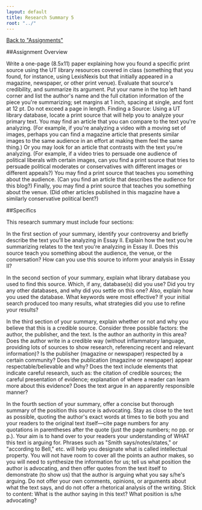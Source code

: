 ```yaml
---
layout: default
title: Research Summary 5
root: "../"
---
```

[Back to "Assignments"](index.html)

##Assignment Overview 

Write a one-page (8.5x11) paper explaining how you found a specific print source using the UT library resources covered in class (something that you found, for instance, using LexisNexis but that initially appeared in a magazine, newspaper, or other print venue). Evaluate that source's credibility, and summarize its argument.  Put your name in the top left hand corner and list the author's name and the full citation information of the piece you're summarizing; set margins at 1 inch, spacing at single, and font at 12 pt.  Do not exceed a page in length. 
Finding a Source: Using a UT library database, locate a print source that will help you to analyze your primary text.  You may find an article that you can compare to the text you're analyzing.  (For example, if you're analyzing a video with a moving set of images, perhaps you can find a magazine article that presents similar images to the same audience in an effort at making them feel the same thing.) Or you may look for an article that contrasts with the text you're analyzing.  (For example, if a video tries to persuade one audience of political liberals with certain images, can you find a print source that tries to persuade political moderates or conservatives with different images or different appeals?)  You may find a print source that teaches you something about the audience.  (Can you find an article that describes the audience for this blog?)  Finally, you may find a print source that teaches you something about the venue.  (Did other articles published in this magazine have a similarly conservative political bent?)

##Specifics

This research summary must include four sections:  

In the first section of your summary, identify your controversy and briefly describe the text you’ll be analyzing in Essay II.  Explain how the text you’re summarizing relates to the text you're analyzing in Essay II.  Does this source teach you something about the audience, the venue, or the conversation?  How can you use this source to inform your analysis in Essay II?

In the second section of your summary, explain what library database you used to find this source.  Which, if any, database(s) did you use? Did you try any other databases, and why did you settle on this one?  Also, explain how you used the database.  What keywords were most effective? If your initial search produced too many results, what strategies did you use to refine your results?  

In the third section of your summary, explain whether or not and why you believe that this is a credible source.  Consider three possible factors: the author, the publisher, and the text.  Is the author an authority in this area?  Does the author write in a credible way (without inflammatory language, providing lots of sources to show research, referencing recent and relevant information)?  Is the publisher (magazine or newspaper) respected by a certain community?  Does the publication (magazine or newspaper) appear respectable/believable and why?  Does the text include elements that indicate careful research, such as: the citation of credible sources; the careful presentation of evidence; explanation of where a reader can learn more about this evidence?  Does the text argue in an apparently responsible manner? 

In the fourth section of your summary, offer a concise but thorough summary of the position this source is advocating. Stay as close to the text as possible, quoting the author's exact words at times to tie both you and your readers to the original text itself—cite page numbers for any quotations in parentheses after the quote (just the page numbers; no pp. or p.). Your aim is to hand over to your readers your understanding of WHAT this text is arguing for. Phrases such as "Smith says/notes/states," or "according to Bell," etc. will help you designate what is called intellectual property. You will not have room to cover all the points an author makes, so you will need to synthesize the information for us; tell us what position the author is advocating, and then offer quotes from the text itself to demonstrate (to show us) that the author is arguing what you say s/he's arguing. Do not offer your own comments, opinions, or arguments about what the text says, and do not offer a rhetorical analysis of the writing. Stick to content: What is the author saying in this text? What position is s/he advocating? 








































